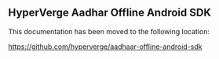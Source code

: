 ## HyperVerge Aadhar Offline Android SDK

This documentation has been moved to the following location:

https://github.com/hyperverge/aadhaar-offline-android-sdk
